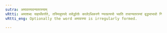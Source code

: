 ```yaml
---
sutra: अमावस्यदन्यतरस्याम्
vRtti: अमाशब्दः सहार्थेवर्त्तते, तस्मिन्नुपपदे वसेर्द्धातोः कालेऽधिकरणे ण्यत्प्रत्ययो भवति तत्रान्यतरस्यां वृद्ध्याभावो निपात्यते ॥
vRtti_eng: Optionally the word अमावस्या is irregularly formed.

---
```

